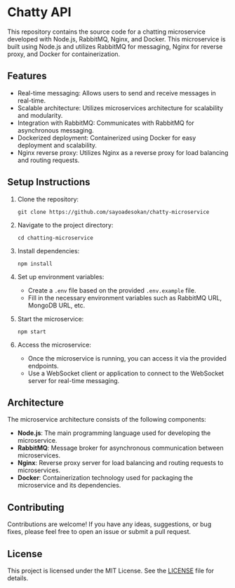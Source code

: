 # Chatty API

This repository contains the source code for a chatting microservice developed with Node.js, RabbitMQ, Nginx, and Docker. This microservice is built using Node.js and utilizes RabbitMQ for messaging, Nginx for reverse proxy, and Docker for containerization.

## Features

- Real-time messaging: Allows users to send and receive messages in real-time.
- Scalable architecture: Utilizes microservices architecture for scalability and modularity.
- Integration with RabbitMQ: Communicates with RabbitMQ for asynchronous messaging.
- Dockerized deployment: Containerized using Docker for easy deployment and scalability.
- Nginx reverse proxy: Utilizes Nginx as a reverse proxy for load balancing and routing requests.

## Setup Instructions

1. Clone the repository:

   ```
   git clone https://github.com/sayoadesokan/chatty-microservice
   ```

2. Navigate to the project directory:

   ```
   cd chatting-microservice
   ```

3. Install dependencies:

   ```
   npm install
   ```

4. Set up environment variables:

   - Create a `.env` file based on the provided `.env.example` file.
   - Fill in the necessary environment variables such as RabbitMQ URL, MongoDB URL, etc.

5. Start the microservice:

   ```
   npm start
   ```

6. Access the microservice:

   - Once the microservice is running, you can access it via the provided endpoints.
   - Use a WebSocket client or application to connect to the WebSocket server for real-time messaging.

## Architecture

The microservice architecture consists of the following components:

- **Node.js**: The main programming language used for developing the microservice.
- **RabbitMQ**: Message broker for asynchronous communication between microservices.
- **Nginx**: Reverse proxy server for load balancing and routing requests to microservices.
- **Docker**: Containerization technology used for packaging the microservice and its dependencies.

## Contributing

Contributions are welcome! If you have any ideas, suggestions, or bug fixes, please feel free to open an issue or submit a pull request.

## License

This project is licensed under the MIT License. See the [LICENSE](LICENSE) file for details.
